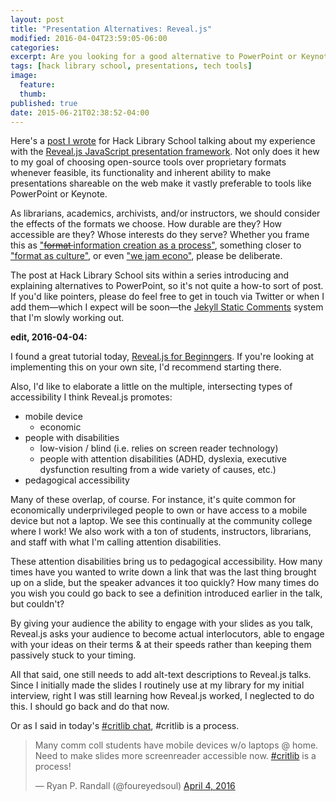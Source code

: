 ```yaml
---
layout: post
title: "Presentation Alternatives: Reveal.js"
modified: 2016-04-04T23:59:05-06:00
categories:
excerpt: Are you looking for a good alternative to PowerPoint or Keynotes? Here's a Hack Library School post about an excellent free &amp; open source one!  
tags: [hack library school, presentations, tech tools]
image:
  feature:
  thumb: 
published: true  
date: 2015-06-21T02:38:52-04:00
---
```


Here's a [post I wrote](http://hacklibraryschool.com/2015/06/18/presentation-alternatives-reveal/) for Hack Library School talking about my experience with the [Reveal.js JavaScript presentation framework](http://lab.hakim.se/reveal-js/#/). Not only does it hew to my goal of choosing open-source tools over proprietary formats whenever feasible, its functionality and inherent ability to make presentations shareable on the web make it vastly preferable to tools like PowerPoint or Keynote.   

As librarians, academics, archivists, and/or instructors, we should consider the effects of the formats we choose. How durable are they? How accessible are they? Whose interests do they serve? Whether you frame this as ["<strike>format </strike> information creation as a process"](http://www.ala.org/acrl/standards/ilframework#process), something closer to ["format as culture"](http://computationalculture.net/article/reflections-on-the-mp3-format), or even ["we jam econo"](https://books.google.com/books?id=o7CZRPZ27TQC&lpg=PT13&pg=PT14#v=onepage&q=econo&f=false), please be deliberate.   

The post at Hack Library School sits within a series introducing and explaining alternatives to PowerPoint, so it's not quite a how-to sort of post. If you'd like pointers, please do feel free to get in touch via Twitter or when I add them—which I expect will be soon—the [Jekyll Static Comments](https://github.com/ldesgrange/jekyll-static-comments) system that I'm slowly working out.  

__edit, 2016-04-04:__  

I found a great tutorial today, [Reveal.js for Beginngers](http://htmlcheats.com/reveal-js/reveal-js-tutorial-reveal-js-for-beginners/). If you're looking at implementing this on your own site, I'd recommend starting there.  

Also, I'd like to elaborate a little on the multiple, intersecting types of accessibility I think Reveal.js promotes:  

- mobile device  
   - economic  
- people with disabilities  
   - low-vision / blind (i.e. relies on screen reader technology)   
   - people with attention disabilities (ADHD, dyslexia, executive dysfunction resulting from a wide variety of causes, etc.)  
- pedagogical accessibility  

Many of these overlap, of course. For instance, it's quite common for economically underprivileged people to own or have access to a mobile device but not a laptop. We see this continually at the community college where I work! We also work with a ton of students, instructors, librarians, and staff with what I'm calling attention disabilities.   

These attention disabilities bring us to pedagogical accessibility. How many times have you wanted to write down a link that was the last thing brought up on a slide, but the speaker advances it too quickly? How many times do you wish you could go back to see a definition introduced earlier in the talk, but couldn't? 

By giving your audience the ability to engage with your slides as you talk, Reveal.js asks your audience to become actual interlocutors, able to engage with your ideas on their terms & at their speeds rather than keeping them passively stuck to your timing.   

All that said, one still needs to add alt-text descriptions to Reveal.js talks. Since I initially made the slides I routinely use at my library for my initial interview, right I was still learning how Reveal.js worked, I neglected to do this. I should go back and do that now.   

Or as I said in today's [#critlib chat](http://www.critlib.org), #critlib is a process.   

<blockquote class="twitter-tweet" data-lang="en"><p lang="en" dir="ltr">Many comm coll students have mobile devices w/o laptops @ home. Need to make slides more screenreader accessible now. <a href="https://twitter.com/hashtag/critlib?src=hash">#critlib</a> is a process!</p>&mdash; Ryan P. Randall (@foureyedsoul) <a href="https://twitter.com/foureyedsoul/status/717055097742622722">April 4, 2016</a></blockquote> <script async src="//platform.twitter.com/widgets.js" charset="utf-8"></script> 

